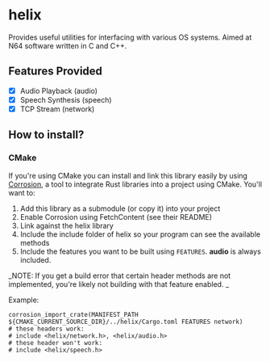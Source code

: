 # helix

Provides useful utilities for interfacing with various OS systems. Aimed at N64 software written in C and C++.

## Features Provided
- [x] Audio Playback (audio)
- [x] Speech Synthesis (speech)
- [x] TCP Stream (network)

## How to install?

### CMake
If you're using CMake you can install and link this library easily by using [Corrosion](), a tool to integrate Rust libraries into a project using CMake. You'll want to:

1. Add this library as a submodule (or copy it) into your project
2. Enable Corrosion using FetchContent (see their README)
3. Link against the helix library
4. Include the include folder of helix so your program can see the available methods
5. Include the features you want to be built using `FEATURES`. **audio** is always included.

_NOTE: If you get a build error that certain header methods are not implemented, you're likely not building with that feature enabled. _

Example:
```
corrosion_import_crate(MANIFEST_PATH ${CMAKE_CURRENT_SOURCE_DIR}/../helix/Cargo.toml FEATURES network)
# these headers work:
# include <helix/network.h>, <helix/audio.h>
# these header won't work:
# include <helix/speech.h>
```
